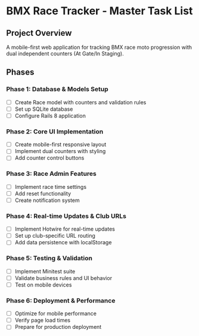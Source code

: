 # BMX Race Tracker - Master Task List

## Project Overview
A mobile-first web application for tracking BMX race moto progression with dual independent counters (At Gate/In Staging).

## Phases

### Phase 1: Database & Models Setup
- [ ] Create Race model with counters and validation rules
- [ ] Set up SQLite database
- [ ] Configure Rails 8 application

### Phase 2: Core UI Implementation
- [ ] Create mobile-first responsive layout
- [ ] Implement dual counters with styling
- [ ] Add counter control buttons

### Phase 3: Race Admin Features
- [ ] Implement race time settings
- [ ] Add reset functionality
- [ ] Create notification system

### Phase 4: Real-time Updates & Club URLs
- [ ] Implement Hotwire for real-time updates
- [ ] Set up club-specific URL routing
- [ ] Add data persistence with localStorage

### Phase 5: Testing & Validation
- [ ] Implement Minitest suite
- [ ] Validate business rules and UI behavior
- [ ] Test on mobile devices

### Phase 6: Deployment & Performance
- [ ] Optimize for mobile performance
- [ ] Verify page load times
- [ ] Prepare for production deployment